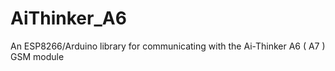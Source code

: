 # AiThinker_A6
An ESP8266/Arduino library for communicating with the Ai-Thinker A6 ( A7 ) GSM module
